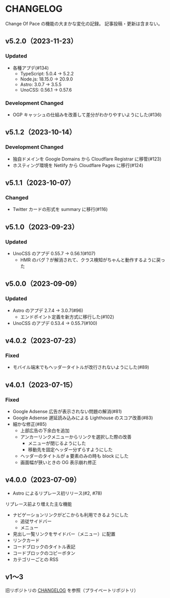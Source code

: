 # CHANGELOG
Change Of Pace の機能の大まかな変化の記録。
記事投稿・更新は含まない。

## v5.2.0（2023-11-23）
### Updated
- 各種アプデ(#134)
  - TypeScript: 5.0.4 -> 5.2.2
  - Node.js: 18.15.0 -> 20.9.0
  - Astro: 3.0.7 -> 3.5.5
  - UnoCSS: 0.56.1 -> 0.57.6

### Development Changed
- OGP キャッシュの仕組みを改善して差分がわかりやすいようにした(#136)

## v5.1.2（2023-10-14）
### Development Changed
- 独自ドメインを Google Domains から Cloudflare Registrar に移管(#123)
- ホスティング環境を Netlify から Cloudflare Pages に移行(#124)

## v5.1.1（2023-10-07）
### Changed
- Twitter カードの形式を summary に移行(#116)

## v5.1.0（2023-09-23）
### Updated
- UnoCSS のアプデ 0.55.7 -> 0.56.1(#107)
  - HMR のバグ？が解消されて、クラス検知がちゃんと動作するように戻った

## v5.0.0（2023-09-09）
### Updated
- Astro のアプデ 2.7.4 -> 3.0.7(#96)
  - エンドポイント定義を新方式に移行した(#102)
- UnoCSS のアプデ 0.53.4 -> 0.55.7(#100)

## v4.0.2（2023-07-23）
### Fixed
- モバイル端末でもヘッダータイトルが改行されないようにした(#89)

## v4.0.1（2023-07-15）
### Fixed
- Google Adsense 広告が表示されない問題の解消(#81)
- Google Adsense 遅延読み込みによる Lighthouse のスコア改善(#83)
- 細かな修正(#85)
  - 上部広告の下余白を追加
  - アンカーリンクメニューからリンクを選択した際の改善
    - メニューが閉じるようにした
    - 移動先を固定ヘッダー分ずらすようにした
  - ヘッダーのタイトルが a 要素のみの時も block にした
  - 画面幅が狭いときの OG 表示崩れ修正

## v4.0.0（2023-07-09）
- Astro によるリプレース初リリース(#2, #78)

リプレース前より増えた主な機能
- ナビゲーションリンクがどこからも利用できるようにした
  - 追従サイドバー
  - メニュー
- 見出し一覧リンクをサイドバー（メニュー）に配置
- リンクカード
- コードブロックのタイトル表記
- コードブロックのコピーボタン
- カテゴリーごとの RSS

## v1～3
旧リポジトリの [CHANGELOG](https://github.com/h-yoshikawa44/change-of-pace/blob/main/CHANGELOG.md) を参照（プライベートリポジトリ）
